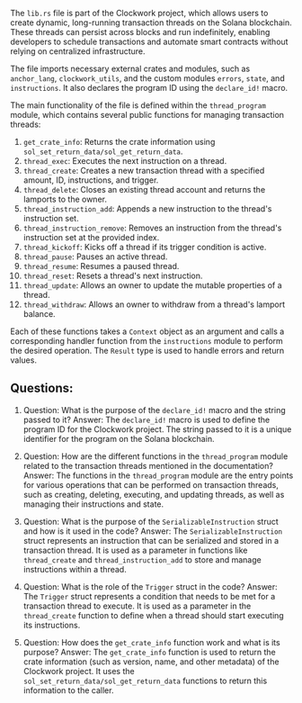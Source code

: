 The `lib.rs` file is part of the Clockwork project, which allows users to create dynamic, long-running transaction threads on the Solana blockchain. These threads can persist across blocks and run indefinitely, enabling developers to schedule transactions and automate smart contracts without relying on centralized infrastructure.

The file imports necessary external crates and modules, such as `anchor_lang`, `clockwork_utils`, and the custom modules `errors`, `state`, and `instructions`. It also declares the program ID using the `declare_id!` macro.

The main functionality of the file is defined within the `thread_program` module, which contains several public functions for managing transaction threads:

1. `get_crate_info`: Returns the crate information using `sol_set_return_data/sol_get_return_data`.
2. `thread_exec`: Executes the next instruction on a thread.
3. `thread_create`: Creates a new transaction thread with a specified amount, ID, instructions, and trigger.
4. `thread_delete`: Closes an existing thread account and returns the lamports to the owner.
5. `thread_instruction_add`: Appends a new instruction to the thread's instruction set.
6. `thread_instruction_remove`: Removes an instruction from the thread's instruction set at the provided index.
7. `thread_kickoff`: Kicks off a thread if its trigger condition is active.
8. `thread_pause`: Pauses an active thread.
9. `thread_resume`: Resumes a paused thread.
10. `thread_reset`: Resets a thread's next instruction.
11. `thread_update`: Allows an owner to update the mutable properties of a thread.
12. `thread_withdraw`: Allows an owner to withdraw from a thread's lamport balance.

Each of these functions takes a `Context` object as an argument and calls a corresponding handler function from the `instructions` module to perform the desired operation. The `Result` type is used to handle errors and return values.
## Questions: 
 1. Question: What is the purpose of the `declare_id!` macro and the string passed to it?
   Answer: The `declare_id!` macro is used to define the program ID for the Clockwork project. The string passed to it is a unique identifier for the program on the Solana blockchain.

2. Question: How are the different functions in the `thread_program` module related to the transaction threads mentioned in the documentation?
   Answer: The functions in the `thread_program` module are the entry points for various operations that can be performed on transaction threads, such as creating, deleting, executing, and updating threads, as well as managing their instructions and state.

3. Question: What is the purpose of the `SerializableInstruction` struct and how is it used in the code?
   Answer: The `SerializableInstruction` struct represents an instruction that can be serialized and stored in a transaction thread. It is used as a parameter in functions like `thread_create` and `thread_instruction_add` to store and manage instructions within a thread.

4. Question: What is the role of the `Trigger` struct in the code?
   Answer: The `Trigger` struct represents a condition that needs to be met for a transaction thread to execute. It is used as a parameter in the `thread_create` function to define when a thread should start executing its instructions.

5. Question: How does the `get_crate_info` function work and what is its purpose?
   Answer: The `get_crate_info` function is used to return the crate information (such as version, name, and other metadata) of the Clockwork project. It uses the `sol_set_return_data/sol_get_return_data` functions to return this information to the caller.
    